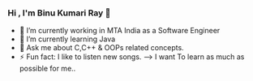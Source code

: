 ### Hi , I'm Binu Kumari Ray 👋

- 🔭 I’m currently working in MTA India as a Software Engineer
- 🌱 I’m currently learning Java
- 💬 Ask me about C,C++ & OOPs related concepts.
- ⚡ Fun fact: I like to listen new songs.
--> I want To learn as much as possible for me..
